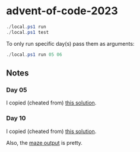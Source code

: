 # advent-of-code-2023

```powershell
./local.ps1 run
./local.ps1 test
```

To only run specific day(s) pass them as arguments:

```powershell
./local.ps1 run 05 06
```

## Notes

### Day 05

I copied (cheated from) [this solution](https://www.reddit.com/r/adventofcode/comments/18b4b0r/comment/kc2mp9g/?utm_source=share&utm_medium=web2x&context=3).

### Day 10

I copied (cheated from) [this solution](https://www.reddit.com/r/adventofcode/comments/18evyu9/comment/keaz25j/?utm_source=share&utm_medium=web2x&context=3).

Also, the [maze output](/src/AOC23Console/Day10/README.md) is pretty.
